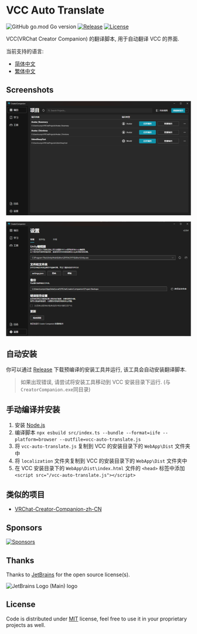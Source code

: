 # VCC Auto Translate

![GitHub go.mod Go version](https://img.shields.io/github/go-mod/go-version/gizmo-ds/vcc-auto-translate?style=flat-square)
[![Release](https://img.shields.io/github/v/release/gizmo-ds/vcc-auto-translate.svg?include_prereleases&style=flat-square)](https://github.com/gizmo-ds/vcc-auto-translate/releases/latest)
[![License](https://img.shields.io/github/license/gizmo-ds/vcc-auto-translate?style=flat-square)](./LICENSE)

VCC(VRChat Creator Companion) 的翻译脚本, 用于自动翻译 VCC 的界面.

当前支持的语言:

- [简体中文](./localization/zh-CN.json)
- [繁体中文](./localization/zh-TW.json)

## Screenshots

![Screenshot 1](images/screenshot_1.png)

![Screenshot 2](images/screenshot_2.png)

## 自动安装

你可以通过 [Release](https://github.com/gizmo-ds/vcc-auto-translate/releases/latest) 下载预编译的安装工具并运行,
该工具会自动安装翻译脚本.

> 如果出现错误, 请尝试将安装工具移动到 VCC 安装目录下运行. (与`CreatorCompanion.exe`同目录)

## 手动编译并安装

1. 安装 [Node.js](https://nodejs.org/en/download/)
2. 编译脚本 `npx esbuild src/index.ts --bundle --format=iife --platform=browser --outfile=vcc-auto-translate.js`
3. 将 `vcc-auto-translate.js` 复制到 VCC 的安装目录下的 `WebApp\Dist` 文件夹中
4. 将 `localization` 文件夹复制到 VCC 的安装目录下的 `WebApp\Dist` 文件夹中
5. 在 VCC 安装目录下的 `WebApp\Dist\index.html` 文件的 `<head>`
   标签中添加 `<script src="/vcc-auto-translate.js"></script>`

## 类似的项目

- [VRChat-Creator-Companion-zh-CN](https://github.com/Sonic853/VRChat-Creator-Companion-zh-CN)

## Sponsors

[![Sponsors](https://afdian-connect.deno.dev/sponsor.svg)](https://afdian.net/a/gizmo)

## Thanks

Thanks to [JetBrains](https://jb.gg/OpenSourceSupport) for the open source license(s).

![JetBrains Logo (Main) logo](https://resources.jetbrains.com/storage/products/company/brand/logos/jb_beam.svg)

## License

Code is distributed under [MIT](./LICENSE) license, feel free to use it in your proprietary projects as well.
